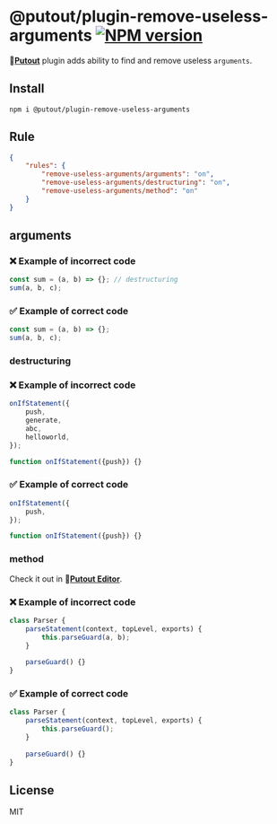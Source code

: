 # @putout/plugin-remove-useless-arguments [![NPM version][NPMIMGURL]][NPMURL]

[NPMIMGURL]: https://img.shields.io/npm/v/@putout/plugin-remove-useless-arguments.svg?style=flat&longCache=true
[NPMURL]: https://npmjs.org/package/@putout/plugin-remove-useless-arguments"npm"

🐊[**Putout**](https://github.com/coderaiser/putout) plugin adds ability to find and remove useless `arguments`.

## Install

```
npm i @putout/plugin-remove-useless-arguments
```

## Rule

```json
{
    "rules": {
        "remove-useless-arguments/arguments": "on",
        "remove-useless-arguments/destructuring": "on",
        "remove-useless-arguments/method": "on"
    }
}
```

## arguments

### ❌ Example of incorrect code

```js
const sum = (a, b) => {}; // destructuring
sum(a, b, c);
```

### ✅ Example of correct code

```js
const sum = (a, b) => {};
sum(a, b, c);
```

### destructuring

### ❌ Example of incorrect code

```js
onIfStatement({
    push,
    generate,
    abc,
    helloworld,
});

function onIfStatement({push}) {}
```

### ✅ Example of correct code

```js
onIfStatement({
    push,
});

function onIfStatement({push}) {}
```

### method

Check it out in 🐊[**Putout Editor**](https://putout.cloudcmd.io/#/gist/362c37e9f533299a7e721ac46f936801/0a47d094bd2a048eb6dcc224b808a63f2d076ccb).

### ❌ Example of incorrect code

```js
class Parser {
    parseStatement(context, topLevel, exports) {
        this.parseGuard(a, b);
    }
    
    parseGuard() {}
}
```

### ✅ Example of correct code

```js
class Parser {
    parseStatement(context, topLevel, exports) {
        this.parseGuard();
    }
    
    parseGuard() {}
}
```

## License

MIT
